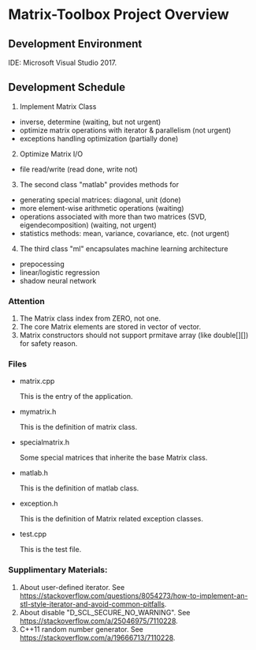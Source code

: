 
# Matrix-Toolbox Project Overview

## Development Environment
 IDE: Microsoft Visual Studio 2017.

## Development Schedule
1. Implement Matrix Class
 - inverse, determine (waiting, but not urgent)
 - optimize matrix operations with iterator & parallelism (not urgent)
 - exceptions handling optimization (partially done)

2. Optimize Matrix I/O
  - file read/write (read done, write not)

3. The second class "matlab" provides methods for 
  - generating special matrices: diagonal, unit (done)
  - more element-wise arithmetic operations (waiting)
  - operations associated with more than two matrices (SVD, eigendecomposition) (waiting, not urgent)
  - statistics methods: mean, variance, covariance, etc. (not urgent)

4. The third class "ml" encapsulates machine learning architecture
  - prepocessing 
  - linear/logistic regression
  - shadow neural network

### Attention
1. The Matrix class index from ZERO, not one.
2. The core Matrix elements are stored in vector of vector.
3. Matrix constructors should not support prmitave array (like double[][]) for safety reason.


### Files
- matrix.cpp
  
  This is the entry of the application.

- mymatrix.h
  
  This is the definition of matrix class.

- specialmatrix.h
	
	Some special matrices that inherite the base Matrix class.

- matlab.h
  
  This is the definition of matlab class.

- exception.h 
  
  This is the definition of Matrix related exception classes.

- test.cpp
	
	This is the test file.




### Supplimentary Materials:
1. About user-defined iterator. See https://stackoverflow.com/questions/8054273/how-to-implement-an-stl-style-iterator-and-avoid-common-pitfalls.
2. About disable "D_SCL_SECURE_NO_WARNING". See https://stackoverflow.com/a/25046975/7110228.
3. C++11 random number generator. See https://stackoverflow.com/a/19666713/7110228.